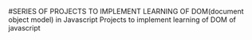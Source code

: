 #SERIES OF PROJECTS TO IMPLEMENT LEARNING OF DOM(document object model) in Javascript
Projects to implement learning of DOM of javascript
